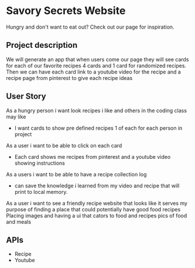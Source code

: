 # Savory Secrets Website
Hungry and don't want to eat out? Check out our page for inspiration. 

## Project description 
We will generate an app that when users come our page they will see cards for each of our favorite recipes 4 cards and 1 card for randomized recipes.
Then we can have each card link to a youtube video for the recipe and a recipe page from pinterest to give each recipe ideas

## User Story
As a hungry person i want look recipes i like and others in the coding class may like
- I want cards to show pre defined recipes 1 of each for each person in project

As a user i want to be able to click on each card
- Each card shows me recipes from pinterest and a youtube video showing instructions

As a users i want to be able to have a recipe collection log
- can save the knowledge i learned from my video and recipe that will print to local memory.

As a user i want to see a friendly recipe website that looks like it serves my purpose of finding a place that could potentially have good food recipes
Placing images and having a ui that cators to food and recipes pics of food and meals

## APIs
- Recipe 
- Youtube 
